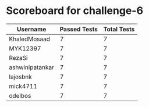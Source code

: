 # Scoreboard for challenge-6
| Username   | Passed Tests | Total Tests |
|------------|--------------|-------------|
| KhaledMosaad | 7 | 7 |
| MYK12397 | 7 | 7 |
| RezaSi | 7 | 7 |
| ashwinipatankar | 7 | 7 |
| lajosbnk | 7 | 7 |
| mick4711 | 7 | 7 |
| odelbos | 7 | 7 |
